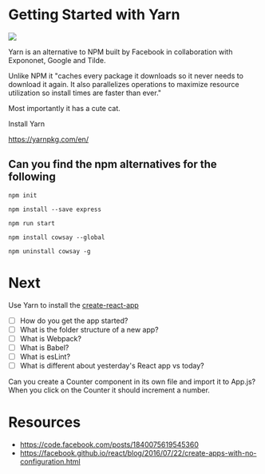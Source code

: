 # Getting Started with Yarn

![](https://s-media-cache-ak0.pinimg.com/originals/66/b0/d5/66b0d517eba9f3527fd8be900b1a364f.jpg)

Yarn is an alternative to NPM built by Facebook in collaboration with Expononet, Google and Tilde.

Unlike NPM it "caches every package it downloads so it never needs to download it again. It also parallelizes operations to maximize resource utilization so install times are faster than ever."

Most importantly it has a cute cat.

Install Yarn

https://yarnpkg.com/en/

## Can you find the npm alternatives for the following

```
npm init
```

```
npm install --save express
```

```
npm run start
```

```
npm install cowsay --global
```

```
npm uninstall cowsay -g
```

# Next

Use Yarn to install the [create-react-app](https://facebook.github.io/react/blog/2016/07/22/create-apps-with-no-configuration.html)

- [ ] How do you get the app started?
- [ ] What is the folder structure of a new app?
- [ ] What is Webpack?
- [ ] What is Babel?
- [ ] What is esLint?
- [ ] What is different about yesterday's React app vs today?

Can you create a Counter component in its own file and import it to App.js?
When you click on the Counter it should increment a number.

# Resources

- https://code.facebook.com/posts/1840075619545360
- https://facebook.github.io/react/blog/2016/07/22/create-apps-with-no-configuration.html
